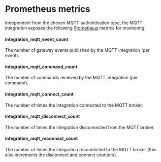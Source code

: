 # Prometheus metrics

Independent from the chosen MQTT authentication type, the MQTT integration
exposes the following [Prometheus](https://prometheus.io/) metrics for monitoring.

#### integration_mqtt_event_count

The number of gateway events published by the MQTT integration (per event).

#### integration_mqtt_command_count

The number of commands received by the MQTT integration (per command).

#### integration_mqtt_connect_count

The number of times the integration connected to the MQTT broker.

#### integration_mqtt_disconnect_count

The number of times the integration disconnected from the MQTT broker.

#### integration_mqtt_reconnect_count

The number of times the integration reconnected to the MQTT broker (this also increments the disconnect and connect counters).
